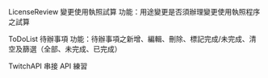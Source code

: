 LicenseReview
變更使用執照試算
功能：用途變更是否須辦理變更使用執照程序之試算

ToDoList
待辦事項
功能：待辦事項之新增、編輯、刪除、標記完成/未完成、清空及篩選（全部、未完成、已完成）

TwitchAPI
串接 API 練習
